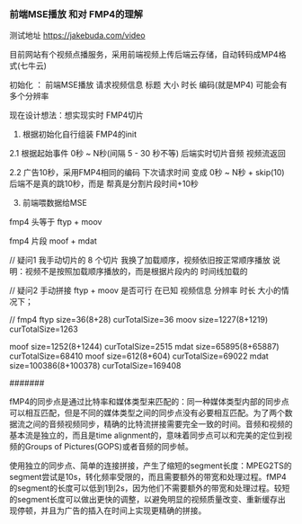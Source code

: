 ### 前端MSE播放 和对 FMP4的理解

测试地址 https://jakebuda.com/video

目前网站有个视频点播服务，采用前端视频上传后端云存储，自动转码成MP4格式(七牛云)


初始化 ： 前端MSE播放 请求视频信息 标题 大小 时长 编码(就是MP4)  可能会有多个分辨率

现在设计想法：想实现实时 FMP4切片 

1. 根据初始化自行组装 FMP4的init 

2.1 根据起始事件 0秒 ~ N秒(间隔 5 - 30 秒不等) 后端实时切片音频 视频流返回

2.2 广告10秒，采用FMP4相同的编码 下次请求时间 变成 0秒 ~ N秒 + skip(10) 后端不是真的跳10秒，而是 帮真是分割片段时间+10秒

3. 前端喂数据给MSE

fmp4 头等于 ftyp + moov 

fmp4 片段 moof + mdat


// 疑问1 我手动切片的 8 个切片 我换了加载顺序，视频依旧按正常顺序播放
说明：视频不是按照加载顺序播放的，而是根据片段内的 时间线加载的

// 疑问2 手动拼接 ftyp + moov 是否可行 在已知 视频信息 分辨率 时长 大小的情况下；


// fmp4
ftyp size=36(8+28) curTotalSize=36
moov size=1227(8+1219) curTotalSize=1263

moof size=1252(8+1244) curTotalSize=2515
mdat size=65895(8+65887) curTotalSize=68410
moof size=612(8+604) curTotalSize=69022
mdat size=100386(8+100378) curTotalSize=169408


#######

fMP4的同步点是通过比特率和媒体类型来匹配的：同一种媒体类型内部的同步点可以相互匹配，但是不同的媒体类型之间的同步点没有必要相互匹配。为了两个数据流之间的音频视频同步，精确的比特流拼接需要完全一致的时间。音频和视频的基本流是独立的，而且是time alignment的，意味着同步点可以和完美的定位到视频的Groups of Pictures(GOPS)或者音频的同步帧。

使用独立的同步点、简单的连接拼接，产生了缩短的segment长度：MPEG2TS的segment尝试是10s，转化频率受限的，而且需要额外的带宽和处理过程。fMP4的segment的长度可以低到1到2s，因为他们不需要额外的带宽和处理过程。较短的segment长度可以做出更快的调整，以避免明显的视频质量改变、重新缓存出现停顿，并且为广告的插入在时间上实现更精确的拼接。

